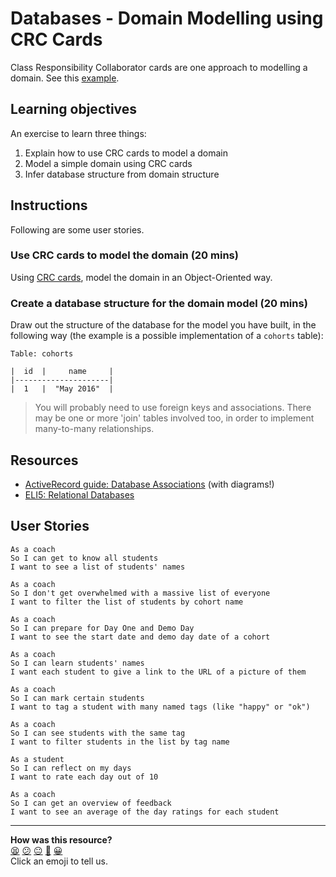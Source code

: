 # Databases - Domain Modelling using CRC Cards

Class Responsibility Collaborator cards are one approach to modelling a domain.  See this [example](crc_example.md).

## Learning objectives

An exercise to learn three things:

1. Explain how to use CRC cards to model a domain
2. Model a simple domain using CRC cards
3. Infer database structure from domain structure

## Instructions

Following are some user stories.

### Use CRC cards to model the domain (20 mins)

Using [CRC cards](http://agilemodeling.com/artifacts/crcModel.htm), model the domain in an Object-Oriented way.

### Create a database structure for the domain model (20 mins)

Draw out the structure of the database for the model you have built, in the following way (the example is a possible implementation of a `cohorts` table):

```
Table: cohorts

|  id  |     name     |
|---------------------|
|  1   |  "May 2016"  |
```

> You will probably need to use foreign keys and associations. There may be one or more 'join' tables involved too, in order to implement many-to-many relationships.

## Resources
- [ActiveRecord guide: Database Associations](http://guides.rubyonrails.org/association_basics.html#the-types-of-associations) (with diagrams!)
- [ELI5: Relational Databases](https://www.reddit.com/r/explainlikeimfive/comments/3qqm9h/eli5_relational_databases/)


## User Stories

```
As a coach
So I can get to know all students
I want to see a list of students' names
```

```
As a coach
So I don't get overwhelmed with a massive list of everyone
I want to filter the list of students by cohort name
```

```
As a coach
So I can prepare for Day One and Demo Day
I want to see the start date and demo day date of a cohort
```

```
As a coach
So I can learn students' names
I want each student to give a link to the URL of a picture of them
```

```
As a coach
So I can mark certain students
I want to tag a student with many named tags (like "happy" or "ok")
```

```
As a coach
So I can see students with the same tag
I want to filter students in the list by tag name
```

```
As a student
So I can reflect on my days
I want to rate each day out of 10
```

```
As a coach
So I can get an overview of feedback
I want to see an average of the day ratings for each student
```

<!-- BEGIN GENERATED SECTION DO NOT EDIT -->

---

**How was this resource?**  
[😫](https://airtable.com/shrUJ3t7KLMqVRFKR?prefill_Repository=skills-workshops&prefill_File=how_databases_work/domain_modelling_student_directory_using_crc_cards/README.md&prefill_Sentiment=😫) [😕](https://airtable.com/shrUJ3t7KLMqVRFKR?prefill_Repository=skills-workshops&prefill_File=how_databases_work/domain_modelling_student_directory_using_crc_cards/README.md&prefill_Sentiment=😕) [😐](https://airtable.com/shrUJ3t7KLMqVRFKR?prefill_Repository=skills-workshops&prefill_File=how_databases_work/domain_modelling_student_directory_using_crc_cards/README.md&prefill_Sentiment=😐) [🙂](https://airtable.com/shrUJ3t7KLMqVRFKR?prefill_Repository=skills-workshops&prefill_File=how_databases_work/domain_modelling_student_directory_using_crc_cards/README.md&prefill_Sentiment=🙂) [😀](https://airtable.com/shrUJ3t7KLMqVRFKR?prefill_Repository=skills-workshops&prefill_File=how_databases_work/domain_modelling_student_directory_using_crc_cards/README.md&prefill_Sentiment=😀)  
Click an emoji to tell us.

<!-- END GENERATED SECTION DO NOT EDIT -->
